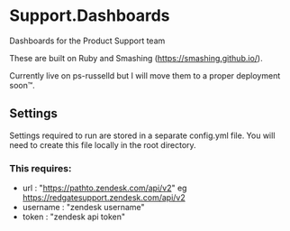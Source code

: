 # Support.Dashboards
Dashboards for the Product Support team

These are built on Ruby and Smashing (https://smashing.github.io/).

Currently live on ps-russelld but I will move them to a proper deployment soon™.

## Settings
Settings required to run are stored in a separate config.yml file. You will need to create this file locally in the root directory.

### This requires:
* url : "https://pathto.zendesk.com/api/v2" eg https://redgatesupport.zendesk.com/api/v2
* username : "zendesk username"
* token : "zendesk api token"
